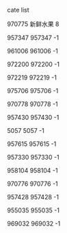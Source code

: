 cate list

970775 新鲜水果 8

957347 957347 -1

961006 961006 -1

972200 972200 -1

972219 972219 -1

975706 975706 -1

970778 970778 -1

957430 957430 -1

5057 5057 -1

957615 957615 -1

957330 957330 -1

958104 958104 -1

970776 970776 -1

957428 957428 -1

955035 955035 -1

969032 969032 -1

